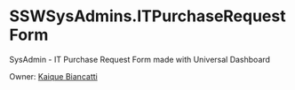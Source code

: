 # SSWSysAdmins.ITPurchaseRequestForm
SysAdmin - IT Purchase Request Form made with Universal Dashboard

Owner: [Kaique Biancatti](https://www.ssw.com.au/people/kaique-biancatti)
